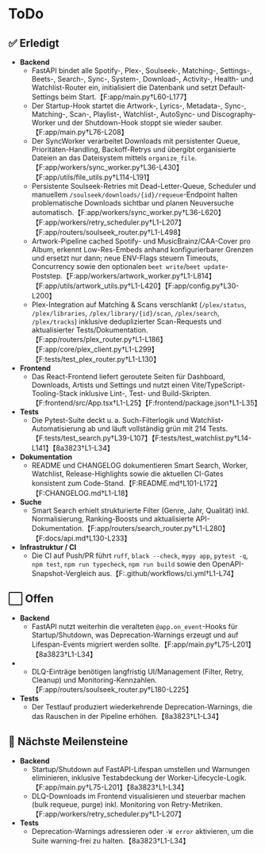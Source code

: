 # ToDo

## ✅ Erledigt
- **Backend**
  - FastAPI bindet alle Spotify-, Plex-, Soulseek-, Matching-, Settings-, Beets-, Search-, Sync-, System-, Download-, Activity-, Health- und Watchlist-Router ein, initialisiert die Datenbank und setzt Default-Settings beim Start.【F:app/main.py†L60-L177】
  - Der Startup-Hook startet die Artwork-, Lyrics-, Metadata-, Sync-, Matching-, Scan-, Playlist-, Watchlist-, AutoSync- und Discography-Worker und der Shutdown-Hook stoppt sie wieder sauber.【F:app/main.py†L76-L208】
  - Der SyncWorker verarbeitet Downloads mit persistenter Queue, Prioritäten-Handling, Backoff-Retrys und übergibt organisierte Dateien an das Dateisystem mittels `organize_file`.【F:app/workers/sync_worker.py†L36-L430】【F:app/utils/file_utils.py†L114-L191】
  - Persistente Soulseek-Retries mit Dead-Letter-Queue, Scheduler und manuellem `/soulseek/downloads/{id}/requeue`-Endpoint halten problematische Downloads sichtbar und planen Neuversuche automatisch.【F:app/workers/sync_worker.py†L36-L620】【F:app/workers/retry_scheduler.py†L1-L207】【F:app/routers/soulseek_router.py†L1-L498】
  - Artwork-Pipeline cached Spotify- und MusicBrainz/CAA-Cover pro Album, erkennt Low-Res-Embeds anhand konfigurierbarer Grenzen und ersetzt nur dann; neue ENV-Flags steuern Timeouts, Concurrency sowie den optionalen `beet write`/`beet update`-Poststep.【F:app/workers/artwork_worker.py†L1-L814】【F:app/utils/artwork_utils.py†L1-L420】【F:app/config.py†L30-L200】
  - Plex-Integration auf Matching & Scans verschlankt (`/plex/status`, `/plex/libraries`, `/plex/library/{id}/scan`, `/plex/search`, `/plex/tracks`) inklusive deduplizierter Scan-Requests und aktualisierter Tests/Dokumentation.【F:app/routers/plex_router.py†L1-L186】【F:app/core/plex_client.py†L1-L299】【F:tests/test_plex_router.py†L1-L130】
- **Frontend**
  - Das React-Frontend liefert geroutete Seiten für Dashboard, Downloads, Artists und Settings und nutzt einen Vite/TypeScript-Tooling-Stack inklusive Lint-, Test- und Build-Skripten.【F:frontend/src/App.tsx†L1-L25】【F:frontend/package.json†L1-L35】
- **Tests**
  - Die Pytest-Suite deckt u. a. Such-Filterlogik und Watchlist-Automatisierung ab und läuft vollständig grün mit 214 Tests.【F:tests/test_search.py†L39-L107】【F:tests/test_watchlist.py†L14-L141】【8a3823†L1-L34】
- **Dokumentation**
  - README und CHANGELOG dokumentieren Smart Search, Worker, Watchlist, Release-Highlights sowie die aktuellen CI-Gates konsistent zum Code-Stand.【F:README.md†L101-L172】【F:CHANGELOG.md†L1-L18】
- **Suche**
  - Smart Search erhielt strukturierte Filter (Genre, Jahr, Qualität) inkl. Normalisierung, Ranking-Boosts und aktualisierte API-Dokumentation.【F:app/routers/search_router.py†L1-L280】【F:docs/api.md†L130-L233】
- **Infrastruktur / CI**
  - Die CI auf Push/PR führt `ruff`, `black --check`, `mypy app`, `pytest -q`, `npm test`, `npm run typecheck`, `npm run build` sowie den OpenAPI-Snapshot-Vergleich aus.【F:.github/workflows/ci.yml†L1-L74】

## ⬜️ Offen
- **Backend**
  - FastAPI nutzt weiterhin die veralteten `@app.on_event`-Hooks für Startup/Shutdown, was Deprecation-Warnings erzeugt und auf Lifespan-Events migriert werden sollte.【F:app/main.py†L75-L201】【8a3823†L1-L34】
-  - DLQ-Einträge benötigen langfristig UI/Management (Filter, Retry, Cleanup) und Monitoring-Kennzahlen.【F:app/routers/soulseek_router.py†L180-L225】
- **Tests**
  - Der Testlauf produziert wiederkehrende Deprecation-Warnings, die das Rauschen in der Pipeline erhöhen.【8a3823†L1-L34】

## 🏁 Nächste Meilensteine
- **Backend**
  - Startup/Shutdown auf FastAPI-Lifespan umstellen und Warnungen eliminieren, inklusive Testabdeckung der Worker-Lifecycle-Logik.【F:app/main.py†L75-L201】【8a3823†L1-L34】
  - DLQ-Downloads im Frontend visualisieren und steuerbar machen (bulk requeue, purge) inkl. Monitoring von Retry-Metriken.【F:app/workers/retry_scheduler.py†L1-L207】
- **Tests**
  - Deprecation-Warnings adressieren oder `-W error` aktivieren, um die Suite warning-frei zu halten.【8a3823†L1-L34】
